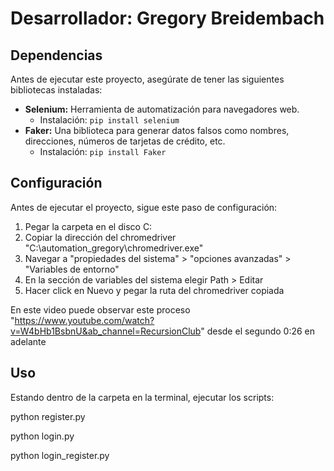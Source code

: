 # Desarrollador: Gregory Breidembach

## Dependencias

Antes de ejecutar este proyecto, asegúrate de tener las siguientes bibliotecas instaladas:

- **Selenium:** Herramienta de automatización para navegadores web.
  - Instalación: `pip install selenium`
- **Faker:** Una biblioteca para generar datos falsos como nombres, direcciones, números de tarjetas de crédito, etc.
  - Instalación: `pip install Faker`

## Configuración

Antes de ejecutar el proyecto, sigue este paso de configuración:

1. Pegar la carpeta en el disco C:
2. Copiar la dirección del chromedriver "C:\automation_gregory\chromedriver.exe"
3. Navegar a "propiedades del sistema" > "opciones avanzadas" > "Variables de entorno"
4. En la sección de variables del sistema elegir Path > Editar
5. Hacer click en Nuevo y pegar la ruta del chromedriver copiada

En este video puede observar este proceso "https://www.youtube.com/watch?v=W4bHb1BsbnU&ab_channel=RecursionClub" desde el segundo 0:26 en adelante

## Uso

Estando dentro de la carpeta en la terminal, ejecutar los scripts:

python register.py

python login.py

python login_register.py
